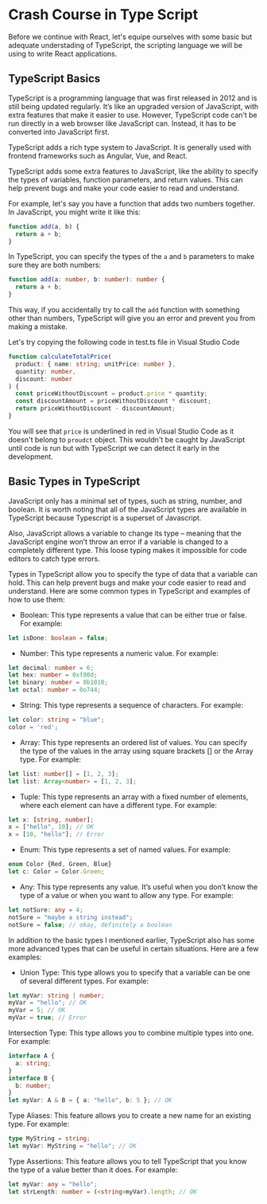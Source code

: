 # Crash Course in Type Script

Before we continue with React, let's equipe ourselves with some basic but adequate understading of TypeScript, the scripting language we will be using to write React applications.

## TypeScript Basics

TypeScript is a programming language that was first released in 2012 and is still being updated regularly. It’s like an upgraded version of JavaScript, with extra features that make it easier to use. However, TypeScript code can’t be run directly in a web browser like JavaScript can. Instead, it has to be converted into JavaScript first.

TypeScript adds a rich type system to JavaScript. It is generally used with frontend frameworks such as Angular, Vue, and React.

TypeScript adds some extra features to JavaScript, like the ability to specify the types of variables, function parameters, and return values. This can help prevent bugs and make your code easier to read and understand.

For example, let's say you have a function that adds two numbers together. In JavaScript, you might write it like this:

```javascript
function add(a, b) {
  return a + b;
}
```

In TypeScript, you can specify the types of the `a` and `b` parameters to make sure they are both numbers:

```typescript
function add(a: number, b: number): number {
  return a + b;
}
```

This way, if you accidentally try to call the `add` function with something other than numbers, TypeScript will give you an error and prevent you from making a mistake.

Let's try copying the following code in test.ts file in Visual Studio Code

```TypeScript
function calculateTotalPrice(
  product: { name: string; unitPrice: number },
  quantity: number,
  discount: number
) {
  const priceWithoutDiscount = product.price * quantity;
  const discountAmount = priceWithoutDiscount * discount;
  return priceWithoutDiscount - discountAmount;
}
```
You will see that `price` is underlined in red in Visual Studio Code as it doesn't belong to `proudct` object. This wouldn't be caught by JavaScript until code is run but with TypeScript we can detect it early in the development.

## Basic Types in TypeScript

JavaScript only has a minimal set of types, such as string, number, and boolean. It is worth noting that all of the JavaScript types are available in TypeScript because Typescript is a superset of Javascript.

Also, JavaScript allows a variable to change its type – meaning that the JavaScript engine won’t throw an error if a variable is changed to a completely different type. This loose typing makes it impossible for code editors to catch type errors.

Types in TypeScript allow you to specify the type of data that a variable can hold. This can help prevent bugs and make your code easier to read and understand. Here are some common types in TypeScript and examples of how to use them:

- Boolean: This type represents a value that can be either true or false. For example:
```TypeScript
let isDone: boolean = false;
```

- Number: This type represents a numeric value. For example:
```TypeScript
let decimal: number = 6;
let hex: number = 0xf00d;
let binary: number = 0b1010;
let octal: number = 0o744;
```
- String: This type represents a sequence of characters. For example:
```TypeScript
let color: string = "blue";
color = 'red';
```

- Array: This type represents an ordered list of values. You can specify the type of the values in the array using square brackets [] or the Array type. For example:
```TypeScript
let list: number[] = [1, 2, 3];
let list: Array<number> = [1, 2, 3];
```

- Tuple: This type represents an array with a fixed number of elements, where each element can have a different type. For example:
```TypeScript
let x: [string, number];
x = ["hello", 10]; // OK
x = [10, "hello"]; // Error
```

- Enum: This type represents a set of named values. For example:
```TypeScript
enum Color {Red, Green, Blue}
let c: Color = Color.Green;
```

- Any: This type represents any value. It’s useful when you don’t know the type of a value or when you want to allow any type. For example:
```TypeScript
let notSure: any = 4;
notSure = "maybe a string instead";
notSure = false; // okay, definitely a boolean
```

In addition to the basic types I mentioned earlier, TypeScript also has some more advanced types that can be useful in certain situations. Here are a few examples:

- Union Type: This type allows you to specify that a variable can be one of several different types. For example:
```TypeScript
let myVar: string | number;
myVar = "hello"; // OK
myVar = 5; // OK
myVar = true; // Error
```

Intersection Type: This type allows you to combine multiple types into one. For example:
```TypeScript
interface A {
  a: string;
}
interface B {
  b: number;
}
let myVar: A & B = { a: "hello", b: 5 }; // OK
```

Type Aliases: This feature allows you to create a new name for an existing type. For example:
```TypeScript
type MyString = string;
let myVar: MyString = "hello"; // OK
```

Type Assertions: This feature allows you to tell TypeScript that you know the type of a value better than it does. For example:
```TypeScript
let myVar: any = "hello";
let strLength: number = (<string>myVar).length; // OK
```







